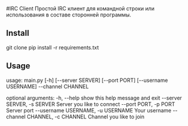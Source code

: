 #IRC Client
Простой IRC клиент для командной строки или использования в составе сторонней программы.
## Install
git clone 
pip install -r requirements.txt
## Usage
usage: main.py [-h] [--server SERVER] [--port PORT] [--username USERNAME]
               --channel CHANNEL

optional arguments:
  -h, --help            show this help message and exit
  --server SERVER, -s SERVER
                        Server you like to connect
  --port PORT, -p PORT  Server port
  --username USERNAME, -u USERNAME
                        Your username
  --channel CHANNEL, -c CHANNEL
                        Channel you like to join
